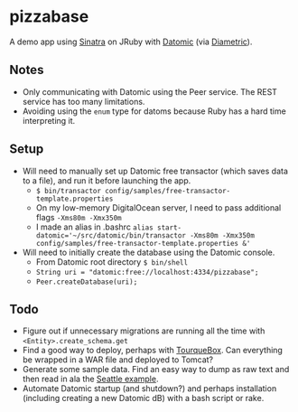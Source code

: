 pizzabase
=========

A demo app using [Sinatra](http://www.sinatrarb.com/) on JRuby with [Datomic](www.datomic.com) (via [Diametric](https://github.com/relevance/diametric)).

Notes
-----
* Only communicating with Datomic using the Peer service. The REST service has too many limitations.
* Avoiding using the ```enum``` type for datoms because Ruby has a hard time interpreting it.

Setup
-----
* Will need to manually set up Datomic free transactor (which saves data to a file), and run it before launching the app.
  * ```$ bin/transactor config/samples/free-transactor-template.properties```
  * On my low-memory DigitalOcean server, I need to pass additional flags ```-Xms80m -Xmx350m```
  * I made an alias in .bashrc ```alias start-datomic='~/src/datomic/bin/transactor -Xms80m -Xmx350m config/samples/free-transactor-template.properties &'```
* Will need to initially create the database using the Datomic console.
  * From Datomic root directory ```$ bin/shell```
  * ```String uri = "datomic:free://localhost:4334/pizzabase";```
  * ```Peer.createDatabase(uri);```

Todo
----
* Figure out if unnecessary migrations are running all the time with ```<Entity>.create_schema.get```
* Find a good way to deploy, perhaps with [TourqueBox](http://recipes.sinatrarb.com/p/deployment/jruby#label-Deployment+with+TorqueBox). Can everything be wrapped in a WAR file and deployed to Tomcat?
* Generate some sample data. Find an easy way to dump as raw text and then read in ala the [Seattle example](https://github.com/relevance/diametric/wiki/Seattle-Example).
* Automate Datomic startup (and shutdown?) and perhaps installation (including creating a new Datomic dB) with a bash script or rake.
